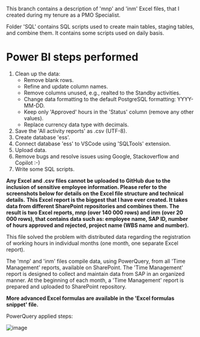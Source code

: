 This branch contains a description of 'mnp' and 'inm' Excel files, that I created during my tenure as a PMO Specialist. 


Folder 'SQL' contains SQL scripts used to create main tables, staging tables, and combine them. It contains some scripts used on daily basis.

# Power BI steps performed
1. Clean up the data:
   - Remove blank rows.
   - Refine and update column names.
   - Remove columns unused, e.g., realted to the Standby activities.
   - Change data formatting to the default PostgreSQL formatting: YYYY-MM-DD.
   - Keep only 'Approved' hours in the 'Status' column (remove any other values).
   - Replace currency data type with decimals.
2. Save the 'All activity reports' as .csv (UTF-8).
3. Create database 'ess'.
4. Connect database 'ess' to VSCode using 'SQLTools' extension.
5. Upload data.
6. Remove bugs and resolve issues using Google, Stackoverflow and Copilot :-)
7. Write some SQL scripts. 


**Any Excel and .csv files cannot be uploaded to GitHub due to the inclusion of sensitive employee information. Please refer to the screenshots below for details on the Excel file structure and technical details.**
**This Excel report is the biggest that I have ever created. It takes data from different SharePoint repositories and combines them. The result is two Excel reports, mnp (over 140 000 rows) and inm (over 20 000 rows), that contains data such as: employee name, SAP ID, number of hours approved and rejected, project name (WBS name and number).**

This file solved the problem with distributed data regarding the registration of working hours in individual months (one month, one separate Excel report). 

The 'mnp' and 'inm' files compile data, using PowerQuery, from all 'Time Management' reports, available on SharePoint. The 'Time Management' report is designed to collect and maintain data from SAP in an organized manner. At the beginning of each month, a 'Time Management' report is prepared and uploaded to SharePoint repository. 

****More advanced Excel formulas are available in the 'Excel formulas snippet' file.****



PowerQuery applied steps:

![image](https://github.com/user-attachments/assets/ce2f7155-e9aa-484b-b881-3c42e9ede700)




